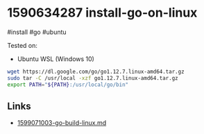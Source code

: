 # 1590634287 install-go-on-linux
#install #go #ubuntu

Tested on:
- Ubuntu WSL (Windows 10)

```bash
wget https://dl.google.com/go/go1.12.7.linux-amd64.tar.gz
sudo tar -C /usr/local -xzf go1.12.7.linux-amd64.tar.gz
export PATH="${PATH}:/usr/local/go/bin"
```

## Links
- [1599071003-go-build-linux.md](1599071003-go-build-linux.md)
